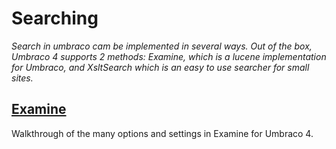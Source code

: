 # Searching
_Search in umbraco cam be implemented in several ways. Out of the box, Umbraco 4 supports 2 methods: Examine, which is a lucene implementation for Umbraco, and XsltSearch which is an easy to use searcher for small sites._


## [Examine](Examine/index.md)
Walkthrough of the many options and settings in Examine for Umbraco 4.
